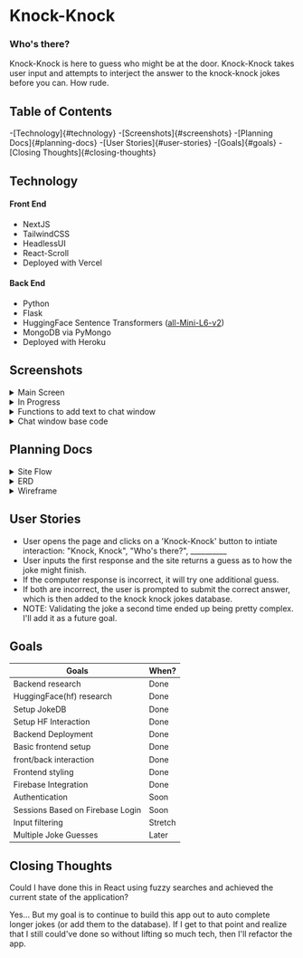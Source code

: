 # Knock-Knock

### Who's there?

Knock-Knock is here to guess who might be at the door. Knock-Knock takes user input and attempts to interject the answer to the knock-knock jokes before you can. How rude.

## Table of Contents
-[Technology]{#technology}
-[Screenshots]{#screenshots}
-[Planning Docs]{#planning-docs}
-[User Stories]{#user-stories}
-[Goals]{#goals}
-[Closing Thoughts]{#closing-thoughts}

## Technology

#### Front End
* NextJS  
* TailwindCSS  
* HeadlessUI  
* React-Scroll  
* Deployed with Vercel  

#### Back End
* Python
* Flask
* HuggingFace Sentence Transformers (<a href="https://huggingface.co/sentence-transformers/all-MiniLM-L6-v2">all-Mini-L6-v2</a>)
* MongoDB via PyMongo
* Deployed with Heroku

## Screenshots

<details>
<summary> Main Screen </summary>
<img src='./knock-knock/public/knock-knock/public/ss01.jpg' alt ='Main Screen' width="100%">
</details>

<details>
<summary> In Progress </summary>
<img src='./knock-knock/public/knock-knock/public/ss02.jpg' alt ='In Progress' width="100%">
</details>

<details>
<summary> Functions to add text to chat window </summary>
<img src='./knock-knock/public/knock-knock/public/ss03.jpg' alt ='Functions to add text to chat window' width="100%">
</details>

<details>
<summary> Chat window base code </summary>
<img src='./knock-knock/public/knock-knock/public/ss04.jpg' alt ='Chat window code' width="100%">
</details>

## Planning Docs

<details>
  <summary>
    Site Flow
  </summary>
<img src="./planning-docs/flowchart01.png" alt="Spaghetti" width="100%" />
</details>

<details>
  <summary>ERD</summary>
  <img src="./planning-docs/wireframe01.png" alt="Sick flow with more jokes than Bazooka Joe"  width="100%" />
</details>

<details>
  <summary>Wireframe</summary>
  <img src="./planning-docs/actualwireframe01.png" alt="rip DOOM" width="100%" />
</details>


## User Stories
* User opens the page and clicks on a 'Knock-Knock' button to intiate interaction: "Knock, Knock", "Who's there?", __________
* User inputs the first response and the site returns a guess as to how the joke might finish.
* If the computer response is incorrect, it will try one additional guess.
* If both are incorrect, the user is prompted to submit the correct answer, which is then added to the knock knock jokes database.
* NOTE: Validating the joke a second time ended up being pretty complex. I'll add it as a future goal.

## Goals
| Goals | When? |
|-------|-------|
| Backend research | Done |
| HuggingFace(hf) research | Done |
| Setup JokeDB | Done |
| Setup HF Interaction | Done |
| Backend Deployment | Done |
| Basic frontend setup | Done |
| front/back interaction | Done |
| Frontend styling | Done |
| Firebase Integration | Done |
| Authentication | Soon |
| Sessions Based on Firebase Login | Soon |
| Input filtering | Stretch |
| Multiple Joke Guesses | Later |


## Closing Thoughts

Could I have done this in React using fuzzy searches and achieved the current state of the application? 

Yes... But my goal is to continue to build this app out to auto complete longer jokes (or add them to the database). If I get to that point and realize that I still could've done so without lifting so much tech, then I'll refactor the app.



